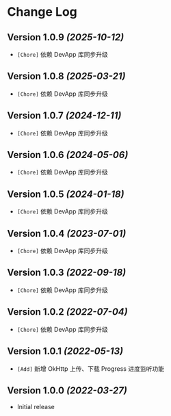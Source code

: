 Change Log
==========

Version 1.0.9 *(2025-10-12)*
----------------------------

* `[Chore]` 依赖 DevApp 库同步升级

Version 1.0.8 *(2025-03-21)*
----------------------------

* `[Chore]` 依赖 DevApp 库同步升级

Version 1.0.7 *(2024-12-11)*
----------------------------

* `[Chore]` 依赖 DevApp 库同步升级

Version 1.0.6 *(2024-05-06)*
----------------------------

* `[Chore]` 依赖 DevApp 库同步升级

Version 1.0.5 *(2024-01-18)*
----------------------------

* `[Chore]` 依赖 DevApp 库同步升级

Version 1.0.4 *(2023-07-01)*
----------------------------

* `[Chore]` 依赖 DevApp 库同步升级

Version 1.0.3 *(2022-09-18)*
----------------------------

* `[Chore]` 依赖 DevApp 库同步升级

Version 1.0.2 *(2022-07-04)*
----------------------------

* `[Chore]` 依赖 DevApp 库同步升级

Version 1.0.1 *(2022-05-13)*
----------------------------

* `[Add]` 新增 OkHttp 上传、下载 Progress 进度监听功能

Version 1.0.0 *(2022-03-27)*
----------------------------

* Initial release
